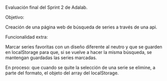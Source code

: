 Evaluación final del Sprint 2 de Adalab.

Objetivo:

Creación de una página web de búsqueda de series a través de una api. 

Funcionalidad extra:

Marcar series favoritas con un diseño diferente al neutro y que se guarden en localStorage para que, si se vuelve a hacer la misma búsqueda, se mantengan guardadas las series marcadas.

En proceso: que cuando se quite la selección de una serie se elimine, a parte del formato, el objeto del array del localStorage.
